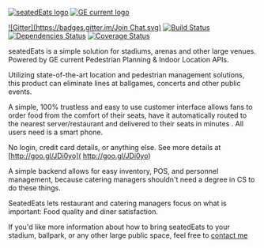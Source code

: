[![seatedEats logo](http://s32.postimg.org/rzcfzltth/logo.png)](https://www.linkedin.com/in/mpatc/)
[![GE current logo](http://s32.postimg.org/naos3mi7p/currentlogo.jpg)](http://predix.io)

[![Gitter](https://badges.gitter.im/Join Chat.svg)](https://gitter.im/meanjs/mean?utm_source=badge&utm_medium=badge&utm_campaign=pr-badge&utm_content=badge)
[![Build Status](https://travis-ci.org/meanjs/mean.svg?branch=master)](https://travis-ci.org/meanjs/mean)
[![Dependencies Status](https://david-dm.org/meanjs/mean.svg)](https://david-dm.org/meanjs/mean)
[![Coverage Status](https://coveralls.io/repos/meanjs/mean/badge.svg?branch=master&service=github)](https://coveralls.io/github/meanjs/mean?branch=master)

seatedEats is a simple solution for stadiums, arenas and other large venues. Powered by GE current Pedestrian Planning & Indoor Location APIs.

Utilizing state-of-the-art location and pedestrian management solutions, this product can eliminate lines at ballgames, concerts and other public events.

A simple, 100% trustless and easy to use customer interface allows fans to order food from the comfort of their seats, have it automatically routed to the nearest server/restaurant and delivered to their seats in minutes . All users need is a smart phone.

No login, credit card details, or anything else. See more details at [http://goo.gl/JDi0yo]( http://goo.gl/JDi0yo)

A simple backend allows for easy inventory, POS, and personnel management, because catering managers shouldn't need a degree in CS to do these things.

SeatedEats lets restaurant and catering managers focus on what is important: Food quality and diner satisfaction.

If you'd like more information about how to bring seatedEats to your stadium, ballpark, or any other large public space, feel free to [contact me](mailto:mpatrickclancy@gmail.com?Subject=seatEats%20question)

